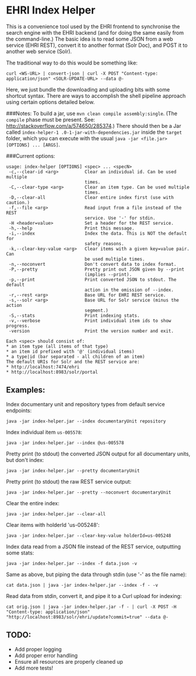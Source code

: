 # EHRI Index Helper

This is a convenience tool used by the EHRI frontend to synchronise the search engine with the EHRI backend
(and for doing the same easily from the command-line.) The basic idea is to read some JSON from a web service
(EHRI REST), convert it to another format (Solr Doc), and POST it to another web service (Solr).

The traditional way to do this would be something like:

```
curl <WS-URL> | convert-json | curl -X POST "Content-type: application/json" <SOLR-UPDATE-URL> --data @-
```

Here, we just bundle the downloading and uploading bits with some shortcut syntax. There are ways to
accomplish the shell pipeline approach using certain options detailed below.

###Notes: 
To build a jar, use `mvn clean compile assembly:single`. (The `compile` phase must be present. See:
http://stackoverflow.com/a/574650/285374.) There should then be a Jar called `index-helper-1
.0-1-jar-with-dependencies.jar` inside the `target` folder, which you can execute with the usual `java -jar
<file.jar> [OPTIONS] ... [ARGS]`.

###Current options:

```
usage: index-helper [OPTIONS] <spec> ... <specN>
 -c,--clear-id <arg>          Clear an individual id. Can be used multiple
                              times.
 -C,--clear-type <arg>        Clear an item type. Can be used multiple
                              times.
 -D,--clear-all               Clear entire index first (use with caution.)
 -f,--file <arg>              Read input from a file instead of the REST
                              service. Use '-' for stdin.
 -H <header=value>            Set a header for the REST service.
 -h,--help                    Print this message.
 -i,--index                   Index the data. This is NOT the default for
                              safety reasons.
 -k,--clear-key-value <arg>   Clear items with a given key=value pair. Can
                              be used multiple times.
 -n,--noconvert               Don't convert data to index format.
 -P,--pretty                  Pretty print out JSON given by --print
                              (implies --print).
 -p,--print                   Print converted JSON to stdout. The default
                              action in the omission of --index.
 -r,--rest <arg>              Base URL for EHRI REST service.
 -s,--solr <arg>              Base URL for Solr service (minus the action
                              segment.)
 -S,--stats                   Print indexing stats.
 -v,--verbose                 Print individual item ids to show progress.
 -version                     Print the version number and exit.

Each <spec> should consist of:
* an item type (all items of that type)
* an item id prefixed with '@' (individual items)
* a type|id (bar separated - all children of an item)
The default URIs for Solr and the REST service are:
* http://localhost:7474/ehri
* http://localhost:8983/solr/portal
```

## Examples:

Index documentary unit and repository types from default service endpoints:

```
java -jar index-helper.jar --index documentaryUnit repository
```

Index individual item `us-005578`:

```
java -jar index-helper.jar --index @us-005578
```

Pretty print (to stdout) the converted JSON output for all documentary units, but don't index:

```
java -jar index-helper.jar --pretty documentaryUnit
```

Pretty print (to stdout) the raw REST service output:

```
java -jar index-helper.jar --pretty --noconvert documentaryUnit
```

Clear the entire index:

```
java -jar index-helper.jar --clear-all
```

Clear items with holderId 'us-005248':

```
java -jar index-helper.jar --clear-key-value holderId=us-005248
```

Index data read from a JSON file instead of the REST service, outputting some stats:

```
java -jar index-helper.jar --index -f data.json -v
```

Same as above, but piping the data through stdin (use '-' as the file name):

```
cat data.json | java -jar index-helper.jar --index -f - -v
```

Read data from stdin, convert it, and pipe it to a Curl upload for indexing:

```
cat orig.json | java -jar index-helper.jar -f - | curl -X POST -H "Content-type: application/json"
"http://localhost:8983/solr/ehri/update?commit=true" --data @-
```


## TODO:

* Add proper logging
* Add proper error handling
* Ensure all resources are properly cleaned up
* Add more tests!
